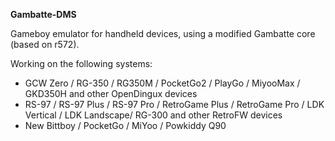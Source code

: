 **Gambatte-DMS**

Gameboy emulator for handheld devices, using a modified Gambatte core (based on r572).

Working on the following systems:
- GCW Zero / RG-350 / RG350M / PocketGo2 / PlayGo / MiyooMax / GKD350H and other OpenDingux devices
- RS-97 / RS-97 Plus / RS-97 Pro / RetroGame Plus / RetroGame Pro / LDK Vertical / LDK Landscape/ RG-300 and other RetroFW devices
- New Bittboy / PocketGo / MiYoo / Powkiddy Q90
